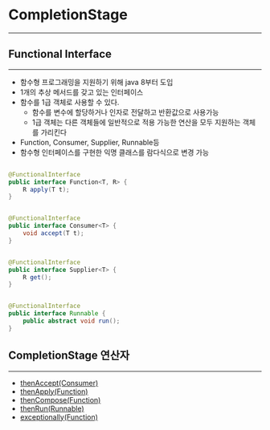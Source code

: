 # CompletionStage

---

## Functional Interface

---

* 함수형 프로그래밍을 지원하기 위해 java 8부터 도입
* 1개의 추상 메서드를 갖고 있는 인터페이스
* 함수를 1급 객체로 사용할 수 있다.
    * 함수를 변수에 할당하거나 인자로 전달하고 반환값으로 사용가능
    * 1급 객체는 다른 객체들에 일반적으로 적용 가능한 연산을 모두 지원하는 객체를 가리킨다
* Function, Consumer, Supplier, Runnable등
* 함수형 인터페이스를 구현한 익명 클래스를 람다식으로 변경 가능

~~~java

@FunctionalInterface
public interface Function<T, R> {
    R apply(T t);
}
~~~

~~~java

@FunctionalInterface
public interface Consumer<T> {
    void accept(T t);
}
~~~

~~~java

@FunctionalInterface
public interface Supplier<T> {
    R get();
}
~~~

~~~java

@FunctionalInterface
public interface Runnable {
    public abstract void run();
}
~~~

## CompletionStage 연산자

---

* [thenAccept(Consumer)](https://github.com/tlarbals824/TIL/blob/main/java/ReactiveProgramming/CompletableFuture/CompletionStage/CompletionStageThenAccept.md)
* [thenApply(Function)](https://github.com/tlarbals824/TIL/blob/main/java/ReactiveProgramming/CompletableFuture/CompletionStage/CompletionStageThenApply.md)
* [thenCompose(Function)](https://github.com/tlarbals824/TIL/blob/main/java/ReactiveProgramming/CompletableFuture/CompletionStage/CompletionStageThenCompose.md)
* [thenRun(Runnable)](https://github.com/tlarbals824/TIL/blob/main/java/ReactiveProgramming/CompletableFuture/CompletionStage/CompletionStageThenRun.md)
* [exceptionally(Function)](https://github.com/tlarbals824/TIL/blob/main/java/ReactiveProgramming/CompletableFuture/CompletionStage/CompletionStageExceptionally.md)

